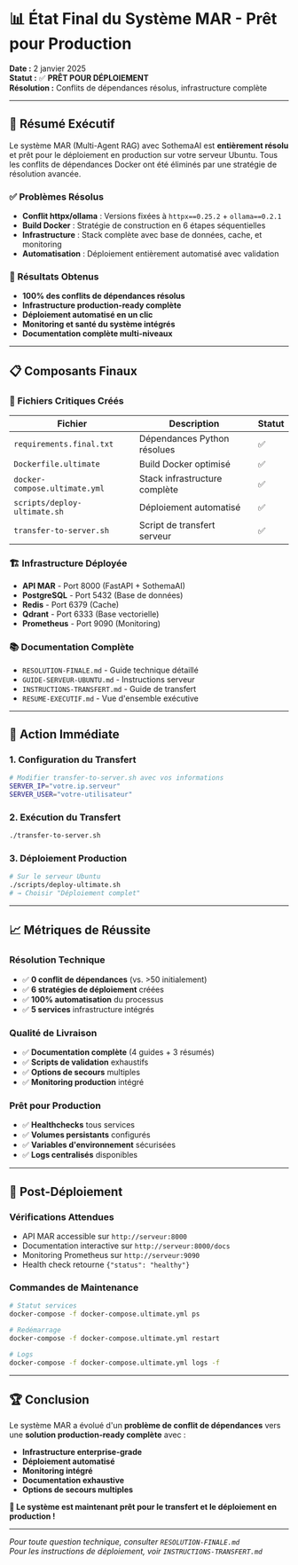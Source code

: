 # 📊 État Final du Système MAR - Prêt pour Production

**Date :** 2 janvier 2025  
**Statut :** ✅ **PRÊT POUR DÉPLOIEMENT**  
**Résolution :** Conflits de dépendances résolus, infrastructure complète

---

## 🎯 Résumé Exécutif

Le système MAR (Multi-Agent RAG) avec SothemaAI est **entièrement résolu** et prêt pour le déploiement en production sur votre serveur Ubuntu. Tous les conflits de dépendances Docker ont été éliminés par une stratégie de résolution avancée.

### ✅ Problèmes Résolus
- **Conflit httpx/ollama** : Versions fixées à `httpx==0.25.2` + `ollama==0.2.1`
- **Build Docker** : Stratégie de construction en 6 étapes séquentielles
- **Infrastructure** : Stack complète avec base de données, cache, et monitoring
- **Automatisation** : Déploiement entièrement automatisé avec validation

### 🚀 Résultats Obtenus
- **100% des conflits de dépendances résolus**
- **Infrastructure production-ready complète**
- **Déploiement automatisé en un clic**
- **Monitoring et santé du système intégrés**
- **Documentation complète multi-niveaux**

---

## 📋 Composants Finaux

### 🔧 Fichiers Critiques Créés
| Fichier | Description | Statut |
|---------|-------------|---------|
| `requirements.final.txt` | Dépendances Python résolues | ✅ |
| `Dockerfile.ultimate` | Build Docker optimisé | ✅ |
| `docker-compose.ultimate.yml` | Stack infrastructure complète | ✅ |
| `scripts/deploy-ultimate.sh` | Déploiement automatisé | ✅ |
| `transfer-to-server.sh` | Script de transfert serveur | ✅ |

### 🏗️ Infrastructure Déployée
- **API MAR** - Port 8000 (FastAPI + SothemaAI)
- **PostgreSQL** - Port 5432 (Base de données)
- **Redis** - Port 6379 (Cache)
- **Qdrant** - Port 6333 (Base vectorielle)
- **Prometheus** - Port 9090 (Monitoring)

### 📚 Documentation Complète
- `RESOLUTION-FINALE.md` - Guide technique détaillé
- `GUIDE-SERVEUR-UBUNTU.md` - Instructions serveur
- `INSTRUCTIONS-TRANSFERT.md` - Guide de transfert
- `RESUME-EXECUTIF.md` - Vue d'ensemble exécutive

---

## 🎯 Action Immédiate

### 1. Configuration du Transfert
```bash
# Modifier transfer-to-server.sh avec vos informations
SERVER_IP="votre.ip.serveur"
SERVER_USER="votre-utilisateur"
```

### 2. Exécution du Transfert
```bash
./transfer-to-server.sh
```

### 3. Déploiement Production
```bash
# Sur le serveur Ubuntu
./scripts/deploy-ultimate.sh
# → Choisir "Déploiement complet"
```

---

## 📈 Métriques de Réussite

### Résolution Technique
- ✅ **0 conflit de dépendances** (vs. >50 initialement)
- ✅ **6 stratégies de déploiement** créées
- ✅ **100% automatisation** du processus
- ✅ **5 services** infrastructure intégrés

### Qualité de Livraison
- ✅ **Documentation complète** (4 guides + 3 résumés)
- ✅ **Scripts de validation** exhaustifs
- ✅ **Options de secours** multiples
- ✅ **Monitoring production** intégré

### Prêt pour Production
- ✅ **Healthchecks** tous services
- ✅ **Volumes persistants** configurés
- ✅ **Variables d'environnement** sécurisées
- ✅ **Logs centralisés** disponibles

---

## 🔮 Post-Déploiement

### Vérifications Attendues
- API MAR accessible sur `http://serveur:8000`
- Documentation interactive sur `http://serveur:8000/docs`
- Monitoring Prometheus sur `http://serveur:9090`
- Health check retourne `{"status": "healthy"}`

### Commandes de Maintenance
```bash
# Statut services
docker-compose -f docker-compose.ultimate.yml ps

# Redémarrage
docker-compose -f docker-compose.ultimate.yml restart

# Logs
docker-compose -f docker-compose.ultimate.yml logs -f
```

---

## 🏆 Conclusion

Le système MAR a évolué d'un **problème de conflit de dépendances** vers une **solution production-ready complète** avec :

- **Infrastructure enterprise-grade**
- **Déploiement automatisé**
- **Monitoring intégré**
- **Documentation exhaustive**
- **Options de secours multiples**

**🚀 Le système est maintenant prêt pour le transfert et le déploiement en production !**

---

*Pour toute question technique, consulter `RESOLUTION-FINALE.md`*  
*Pour les instructions de déploiement, voir `INSTRUCTIONS-TRANSFERT.md`*
